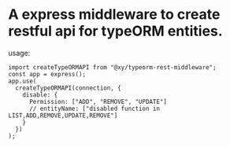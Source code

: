 # A express middleware to create restful api for typeORM entities.

usage:

```
import createTypeORMAPI from "@xy/typeorm-rest-middleware";
const app = express();
app.use(
  createTypeORMAPI(connection, {
    disable: {
      Permission: ["ADD", "REMOVE", "UPDATE"]
      // entityName: ["disabled function in LIST,ADD,REMOVE,UPDATE,REMOVE"]
    }
  })
);
```
